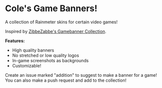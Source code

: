 # Cole's Game Banners!

A collection of Rainmeter skins for certain video games!

Inspired by [ZibbeZabbe's Gamebanner Collection](http://zibbezabbe.deviantart.com/art/Gamebanner-Collection-V-2-437811251). 

**Features:**
* High quality banners
* No stretched or low quality logos
* In-game screenshots as backgrounds
* Customizable!

Create an issue marked "addition" to suggest to make a banner for a game! You can also make a push request and add to the collection!
